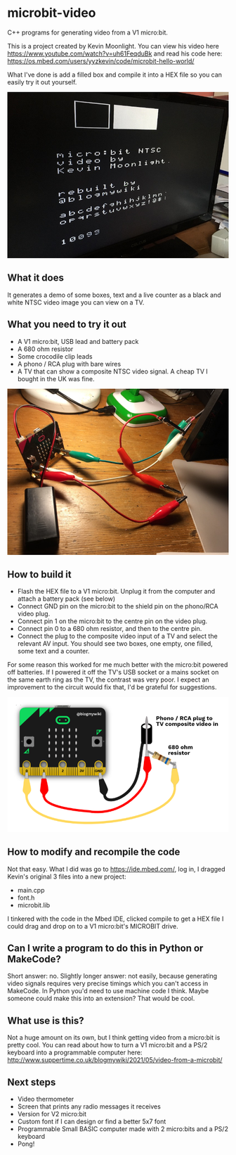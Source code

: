 # microbit-video
C++ programs for generating video from a V1 micro:bit.

This is a project created by Kevin Moonlight. You can view his video here https://www.youtube.com/watch?v=uh61FeqduBk and read his code here: https://os.mbed.com/users/yyzkevin/code/microbit-hello-world/

What I've done is add a filled box and compile it into a HEX file so you can easily try it out yourself.

![screenshot](https://raw.githubusercontent.com/blogmywiki/microbit-video/main/images/screenshot.jpg)


## What it does
It generates a demo of some boxes, text and a live counter as a black and white NTSC video image you can view on a TV.

## What you need to try it out
- A V1 micro:bit, USB lead and battery pack
- A 680 ohm resistor
- Some crocodile clip leads
- A phono / RCA plug with bare wires
- A TV that can show a composite NTSC video signal. A cheap TV I bought in the UK was fine.

![wiring photo](https://raw.githubusercontent.com/blogmywiki/microbit-video/main/images/wiring-photo.jpg)

## How to build it
- Flash the HEX file to a V1 micro:bit. Unplug it from the computer and attach a battery pack (see below)
- Connect GND pin on the micro:bit to the shield pin on the phono/RCA video plug.
- Connect pin 1 on the micro:bit to the centre pin on the video plug.
- Connect pin 0 to a 680 ohm resistor, and then to the centre pin.
- Connect the plug to the composite video input of a TV and select the relevant AV input. You should see two boxes, one empty, one filled, some text and a counter.

For some reason this worked for me much better with the micro:bit powered off batteries. If I powered it off the TV's USB socket or a mains socket on the same earth ring as the TV, the contrast was very poor. I expect an improvement to the circuit would fix that, I'd be grateful for suggestions.


![wiring diagram](https://raw.githubusercontent.com/blogmywiki/microbit-video/main/images/wiring-diagram-white.png)

## How to modify and recompile the code
Not that easy. What I did was go to https://ide.mbed.com/, log in, I dragged Kevin's original 3 files into a new project:
- main.cpp
- font.h
- microbit.lib

I tinkered with the code in the Mbed IDE, clicked compile to get a HEX file I could drag and drop on to a V1 micro:bit's MICROBIT drive.

## Can I write a program to do this in Python or MakeCode?
Short answer: no.
Slightly longer answer: not easily, because generating video signals requires very precise timings which you can't access in MakeCode. 
In Python you'd need to use machine code I think. Maybe someone could make this into an extension? That would be cool.

## What use is this?
Not a huge amount on its own, but I think getting video from a micro:bit is pretty cool. 
You can read about how to turn a V1 micro:bit and a PS/2 keyboard into a programmable computer here: http://www.suppertime.co.uk/blogmywiki/2021/05/video-from-a-microbit/

## Next steps
- Video thermometer
- Screen that prints any radio messages it receives
- Version for V2 micro:bit
- Custom font if I can design or find a better 5x7 font
- Programmable Small BASIC computer made with 2 micro:bits and a PS/2 keyboard
- Pong!
